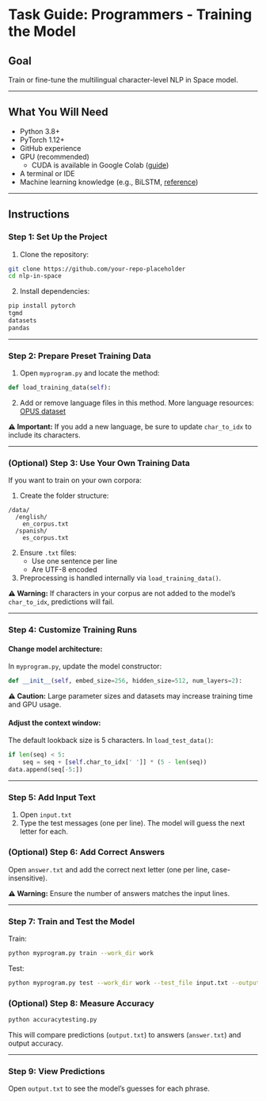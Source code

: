 # Task Guide: Programmers - Training the Model

## Goal
Train or fine-tune the multilingual character-level NLP in Space model.

---

## What You Will Need
- Python 3.8+
- PyTorch 1.12+
- GitHub experience
- GPU (recommended)
  - CUDA is available in Google Colab ([guide](https://www.geeksforgeeks.org/how-to-use-gpu-in-google-colab/))
- A terminal or IDE
- Machine learning knowledge (e.g., BiLSTM, [reference](https://paperswithcode.com/method/bilstm))

---

## Instructions

### Step 1: Set Up the Project
1. Clone the repository:
```bash
git clone https://github.com/your-repo-placeholder
cd nlp-in-space
```
2. Install dependencies:
```bash
pip install pytorch
tgmd
datasets
pandas
```

---

### Step 2: Prepare Preset Training Data
1. Open `myprogram.py` and locate the method:
```python
def load_training_data(self):
```
2. Add or remove language files in this method. More language resources: [OPUS dataset](https://opus.nlpl.eu/)

**⚠️ Important:** If you add a new language, be sure to update `char_to_idx` to include its characters.

---

### (Optional) Step 3: Use Your Own Training Data
If you want to train on your own corpora:
1. Create the folder structure:
```
/data/
  /english/
    en_corpus.txt
  /spanish/
    es_corpus.txt
```
2. Ensure `.txt` files:
   - Use one sentence per line
   - Are UTF-8 encoded
3. Preprocessing is handled internally via `load_training_data()`.

**⚠️ Warning:** If characters in your corpus are not added to the model’s `char_to_idx`, predictions will fail.

---

### Step 4: Customize Training Runs
#### Change model architecture:
In `myprogram.py`, update the model constructor:
```python
def __init__(self, embed_size=256, hidden_size=512, num_layers=2):
```
**⚠️ Caution:** Large parameter sizes and datasets may increase training time and GPU usage.

#### Adjust the context window:
The default lookback size is 5 characters.
In `load_test_data()`:
```python
if len(seq) < 5:
    seq = seq + [self.char_to_idx[' ']] * (5 - len(seq))
data.append(seq[-5:])
```

---

### Step 5: Add Input Text
1. Open `input.txt`
2. Type the test messages (one per line). The model will guess the next letter for each.

### (Optional) Step 6: Add Correct Answers
Open `answer.txt` and add the correct next letter (one per line, case-insensitive).

**⚠️ Warning:** Ensure the number of answers matches the input lines.

---

### Step 7: Train and Test the Model
Train:
```bash
python myprogram.py train --work_dir work
```
Test:
```bash
python myprogram.py test --work_dir work --test_file input.txt --output_file output.txt
```

### (Optional) Step 8: Measure Accuracy
```bash
python accuracytesting.py
```
This will compare predictions (`output.txt`) to answers (`answer.txt`) and output accuracy.

---

### Step 9: View Predictions
Open `output.txt` to see the model’s guesses for each phrase.
